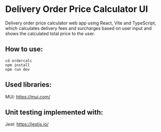 # Delivery Order Price Calculator UI

Delivery order price calculator web app using React, Vite and TypeScript, which calculates delivery fees and surcharges based on user input and shows the calculated total price to the user.

## How to use:
```
cd ordercalc
npm install
npm run dev
```

## Used libraries:
MUI: https://mui.com/

## Unit testing implemented with:
Jest: https://jestjs.io/
